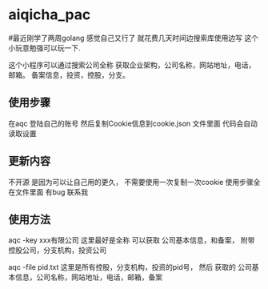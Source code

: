 # aiqicha_pac


#最近刚学了两周golang 感觉自己又行了 就花费几天时间边搜索库使用边写 这个小玩意勉强可以玩一下.

这个小程序可以通过搜索公司全称 获取企业架构，公司名称，网站地址，电话，邮箱。 备案信息，投资，控股，分支。

## 使用步骤
在aqc 登陆自己的账号 然后复制Cookie信息到cookie.json 文件里面 代码会自动读取设置


## 更新内容

不开源 是因为可以让自己用的更久，
不需要使用一次复制一次cookie 
使用步骤全在文件里面
有bug 联系我



## 使用方法

aqc -key xxx有限公司   这里最好是全称 可以获取 公司基本信息，和备案， 附带控股公司，分支机构，投资公司

aqc -file pid.txt 这里是所有控股，分支机构，投资的pid号， 然后 获取的 公司基本信息，公司名称，网站地址，电话，邮箱，备案








